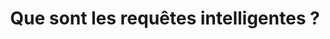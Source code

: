 ---
sidebar_position: 1
title: Que sont les requêtes intelligentes ?
slug: /smart-queries-and-shelves/smart-queries/what-are-smart-queries
---